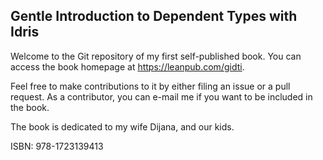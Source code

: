 Gentle Introduction to Dependent Types with Idris
-------------------------------------------------
Welcome to the Git repository of my first self-published book. You can access the book homepage at https://leanpub.com/gidti.

Feel free to make contributions to it by either filing an issue or a pull request. As a contributor, you can e-mail me if you want to be included in the book.

The book is dedicated to my wife Dijana, and our kids.

ISBN: 978-1723139413

